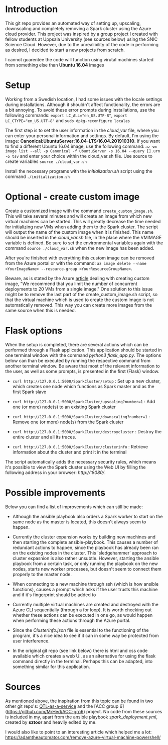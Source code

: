 # Introduction

This git repo provides an automated way of setting up, upscaling, downscaling and completely removing a Spark cluster using the Azure cloud provider. This project was inspired by a group project I created with fellow students at Uppsala University (see sources below) using the SNIC Science Cloud. However, due to the unrealibility of the code in performing as desired, I decided to start a new projects from scratch.

I cannot guarentee the code will function using virutal machines started from something else than __Ubuntu 16.04__ images  


# Setup

Working from a Swedish location, I had some issues with the locale settings during installations. Although it shouldn't affect functionality, the errors are a bit annoying. To avoid these error prompts during installations, use the following commands: `export LC_ALL="en_US.UTF-8"`, `export LC_CTYPE="en_US.UTF-8"` and `sudo dpkg-reconfigure locales`

The first step is to set the user information in the _cloud_var_ file, where you can enter your personal information and settings. By default, I'm using the image: __Canonical:UbuntuServer:16.04-LTS:16.04.201910310__. If you want to find a different Ubuntu 16.04 image, use the following command: `az vm image list --all -p Canonical -f UbuntuServer -s 16.04 --query [].urn -o tsv` and enter your choice within the cloud_var.sh file. Use source to create variables `source ./cloud_var.sh`

Install the necessary programs with the _initialization.sh_ script using the command `./initialization.sh`


# Optional - create custom image

Create a customized image with the command `create_custom_image.sh`. This will take several minutes and will create an image from which new virtual machines can be started. This will greatly decrease the time needed for initializing new VMs when adding them to the Spark cluster. The script will output the name of the custom image when it is finished. This name should be inserted in the _cloud_var.sh_ file, in the place where the VMIMAGE variable is defined. Be sure to set the environmental variables again with the command `source ./cloud_var.sh` when the new image has been added.

After you're finished with everything this custom image can be removed from the Azure portal or with the command: `az image delete --name <YourImageName> --resource-group <YourResourceGroupName>`.

Beware, as is stated by the Azure [article](https://docs.microsoft.com/en-us/azure/virtual-machines/linux/tutorial-custom-images) dealing with creating custom image, "We recommend that you limit the number of concurrent deployments to 20 VMs from a single image." One solution to this issue might be to remove the last part of the create_custom_image.sh script, so that the virtual machine which is used to create the custom image is not automatically removed. This way you can create more images from the same source when this is needed.


# Flask options

When the setup is completed, there are several actions which can be performed through a Flask application. This application should be started in one terminal window with the command _python3 flask_app.py_. The options below can than be executed by running the respective command from another terminal window. Be aware that most of the relevant information to the user, as well as some prompts, is presented in the first (Flask) window.

- `curl http://127.0.0.1:5000/SparkCluster/setup` : Set up a new cluster, which creates one node which functions as Spark master and as the first Spark slave

- `curl http://127.0.0.1:5000/SparkCluster/upscaling?number=1` : Add one (or more) node(s) to an existing Spark cluster

- `curl http://127.0.0.1:5000/SparkCluster/downscaling?number=1` : Remove one (or more) node(s) from the Spark cluster

- `curl http://127.0.0.1:5000/SparkCluster/destroycluster` : Destroy the entire cluster and all its traces.

- `curl http://127.0.0.1:5000/SparkCluster/clusterinfo` : Retrieve information about the cluster and print it in the terminal

The script automatically adds the necessary security rules, which means it's possible to view the Spark cluster using the Web UI by filling the following address in your browser: _http://<publip ip of master node>:8080/_.


# Possible improvements

Below you can find a list of improvements which can still be made:

- Although the ansible playbook also orders a Spark worker to start on the same node as the master is located, this doesn't always seem to happen.

- Currently the cluster expansion works by building new machines and then starting the complete ansible-playbook. This causes a number of redundant actions to happen, since the playbook has already been ran on the existing nodes in the cluster. This 'sledgehammer' approach to cluster expasnion is also rather unsubtle. However, starting the ansible playbook from a certain task, or only running the playbook on the new nodes, starts new worker processes, but doesn't seem to connect them properly to the master node.

- When connecting to a new machine through ssh (which is how ansible functions), causes a prompt which asks if the user trusts this machine and if it's fingerprint should be added to 

- Currently multiple virtual machines are created and destroyed with the Azure CLI sequentially (through a for loop). It is worth checking out whether these actions can be executed in one go, as would happen when performing these actions through the Azure portal. 

- Since the _ClusterInfo.json_ file is essential to the functioning of the program, it's a nice idea to see if it can in some way be protected from user interference.

- In the original git repo (see link below) there is html and css code available which creates a web UI, as an alternative for using the flask command directly in the terminal. Perhaps this can be adapted, into something similar for this application.


# Sources

As mentioned above, the inspiration from this topic can be found in two other git repo's: [QTL-as-a-service](https://github.com/QTLaaS/QTLaaS) and the [ACC group 6] (https://github.com/MrHed/ACC-grp6) project. No code from these sources is included in my, apart from the ansible playbook _spark_deployment.yml_, created by __sztoor__ and heavily edited by me.

I would also like to point to an interesting article which helped me a lot: https://adamtheautomator.com/remove-azure-virtual-machine-powershell/

